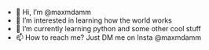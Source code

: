 - 👋 Hi, I’m @maxmdamm
- 👀 I’m interested in learning how the world works
- 🌱 I’m currently learning python and some other cool stuff
- 📫 How to reach me? Just DM me on Insta @maxmdamm

<!---
maxmdamm/maxmdamm is a ✨ special ✨ repository because its `README.md` (this file) appears on your GitHub profile.
You can click the Preview link to take a look at your changes.
--->
